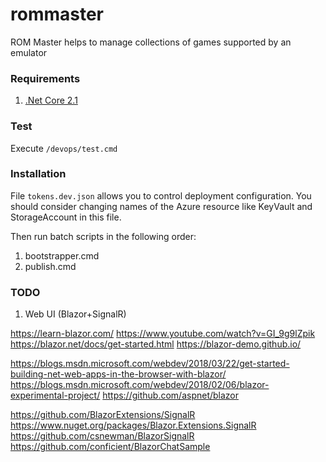 # rommaster
ROM Master helps to manage collections of games supported by an emulator

### Requirements

1. [.Net Core 2.1](https://www.microsoft.com/net/download/dotnet-core)

### Test

Execute `/devops/test.cmd`

### Installation

File `tokens.dev.json` allows you to control deployment configuration.
You should consider changing names of the Azure resource like KeyVault and StorageAccount in this file.

Then run batch scripts in the following order:

1. bootstrapper.cmd
2. publish.cmd

### TODO

1. Web UI (Blazor+SignalR)

https://learn-blazor.com/
https://www.youtube.com/watch?v=GI_9g9lZpik
https://blazor.net/docs/get-started.html
https://blazor-demo.github.io/

https://blogs.msdn.microsoft.com/webdev/2018/03/22/get-started-building-net-web-apps-in-the-browser-with-blazor/
https://blogs.msdn.microsoft.com/webdev/2018/02/06/blazor-experimental-project/
https://github.com/aspnet/blazor

https://github.com/BlazorExtensions/SignalR
https://www.nuget.org/packages/Blazor.Extensions.SignalR
https://github.com/csnewman/BlazorSignalR
https://github.com/conficient/BlazorChatSample
